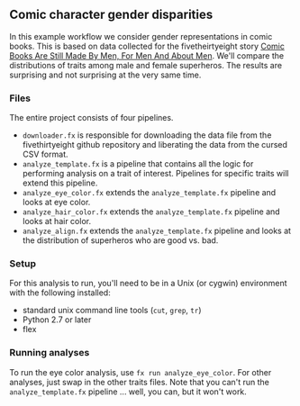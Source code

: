 ## Comic character gender disparities

In this example workflow we consider gender representations in comic books.
This is based on data collected for the fivetheirtyeight story [Comic Books Are
Still Made By Men, For Men And About
Men](http://fivethirtyeight.com/features/women-in-comic-books/).  We'll compare
the distributions of traits among male and female superheros.  The results are
surprising and not surprising at the very same time.

### Files

The entire project consists of four pipelines.

  * `downloader.fx` is responsible for downloading the data file from the fivethirtyeight github repository and liberating the data from the cursed CSV format.
  * `analyze_template.fx` is a pipeline that contains all the logic for performing analysis on a trait of interest. Pipelines for specific traits will extend this pipeline.
  * `analyze_eye_color.fx` extends the `analyze_template.fx` pipeline and looks at eye color.
  * `analyze_hair_color.fx` extends the `analyze_template.fx` pipeline and looks at hair color.
  * `analyze_align.fx` extends the `analyze_template.fx` pipeline and looks at the distribution of superheros who are good vs. bad.

### Setup

For this analysis to run, you'll need to be in a Unix (or cygwin) environment with the following installed:

  * standard unix command line tools (`cut`, `grep`, `tr`)
  * Python 2.7 or later
  * flex

### Running analyses

To run the eye color analysis, use `fx run analyze_eye_color`.  For other analyses, just swap in the other traits files.  Note that you can't run the `analyze_template.fx` pipeline ... well, you can, but it won't work.

